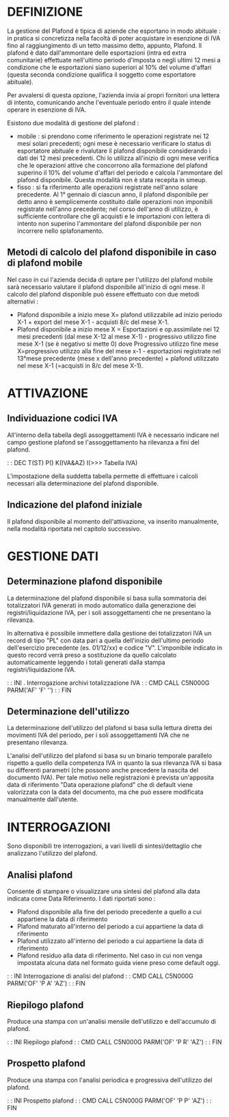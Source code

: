 # DEFINIZIONE

La gestione del Plafond è tipica di aziende che esportano in modo abituale :  in pratica si concretizza nella facoltà di poter acquistare in esenzione di IVA fino al raggiungimento di un tetto massimo detto, appunto, Plafond. Il plafond è dato dall'ammontare delle esportazioni (intra ed extra comunitarie) effettuate nell'ultimo periodo d'imposta o negli ultimi 12 mesi a condizione che le esportazioni siano superiori al 10% del volume d'affari (questa seconda condizione qualifica il soggetto come esportatore abituale).

Per avvalersi di questa opzione, l'azienda invia ai propri fornitori una lettera di intento, comunicando anche l'eventuale periodo entro il quale intende operare in esenzione di IVA.

Esistono due modalità di gestione del plafond : 
 * mobile :  si prendono come riferimento le operazioni registrate nei 12 mesi solari precedenti; ogni mese è necessario verificare lo status di esportatore abituale e rivalutare il plafond disponibile considerando i dati dei 12 mesi precedenti. Chi lo utilizza all'inizio di ogni mese verifica che le operazioni attive che concorrono alla formazione del plafond superino il 10% del volume d'affari del periodo e calcola l'ammontare del plafond disponibile. Questa modalità non è stata recepita in smeup.
 * fisso :  si fa riferimento alle operazioni registrate nell'anno solare precedente. Al 1° gennaio di ciascun anno, il plafond disponibile per detto anno è semplicemente costituito dalle operazioni non imponibili registrate nell'anno precedente; nel corso dell'anno di utilizzo, è sufficiente controllare che gli acquisti e le importazioni con lettera di intento non superino l'ammontare del plafond disponibile per non incorrere nello splafonamento.

## Metodi di calcolo del plafond disponibile in caso di plafond mobile

Nel caso in cui l'azienda decida di optare per l'utilizzo del plafond mobile sarà necessario valutare il plafond disponibile all'inizio di ogni mese. Il calcolo del plafond disponible può essere effettuato con due metodi alternativi : 
 * Plafond disponibile a inizio mese X= plafond utilizzabile ad inizio periodo X-1 + export del mese X-1 - acquisti 8/c del mese X-1.
 * Plafond disponibile a inizio mese X = Esportazioni e op.assimilate nei 12 mesi precedenti (dal mese X-12 al mese X-1) - progressivo utilizzo fine mese X-1 (se è negativo si mette 0) dove Progressivo utilizzo fine mese X=progressivo utilizzo alla fine del mese x-1 -
esportazioni registrate nel 13°mese precedente (mese x dell'anno precedente) + plafond utilizzato nel mese X-1 (=acquisti in 8/c del mese X-1).

# ATTIVAZIONE

## Individuazione codici IVA

All'interno della tabella degli assoggettamenti IVA è necessario indicare nel campo gestione plafond se l'assoggettamento ha rilevanza a fini del plafond.

 :  : DEC T(ST) P() K(IVA&AZ) I(>>> Tabella IVA)

L'impostazione della suddetta tabella permette di effettuare i calcoli necessari alla determinazione del plafond disponibile.

## Indicazione del plafond iniziale

Il plafond disponibile al momento dell'attivazione, va inserito manualmente, nella modalità riportata nel capitolo successivo.

# GESTIONE DATI

## Determinazione plafond disponibile

La determinazione del plafond disponibile si basa sulla sommatoria dei totalizzatori IVA generati in modo automatico dalla generazione dei registri/liquidazione IVA, per i soli assoggettamenti che ne presentano la rilevanza.

In alternativa è possibile immettere dalla gestione dei totalizzatori IVA un record di tipo "PL" con data pari a quella dell'inizio dell'ultimo periodo dell'esercizio precedente (es. 01/12/xx) e codice "V". L'imponibile indicato in questo record verrà preso a sostituzione da quello calcolato automaticamente leggendo i totali generati dalla stampa registri/liquidazione IVA.

 :  : INI . Interrogazione archivi totalizzazione IVA
 :  : CMD CALL C5N000G PARM('AF' 'F' '')
 :  : FIN

## Determinazione dell'utilizzo

La determinazione dell'utilizzo del plafond si basa sulla lettura diretta dei movimenti IVA del periodo, per i soli assoggettamenti IVA che ne presentano rilevanza.

L'analisi dell'utilizzo del plafond si basa su un binario temporale parallelo rispetto a quello della competenza IVA in quanto la sua rilevanza IVA si basa su differenti parametri (che possono anche precedere la nascita del documento IVA).
Per tale motivo nelle registrazioni è prevista un'apposita data di riferimento "Data operazione plafond" che di default viene valorizzata con la data del documento, ma che può essere modificata manualmente dall'utente.

# INTERROGAZIONI

Sono disponibili tre interrogazioni, a vari livelli di sintesi/dettaglio che analizzano l'utilizzo del plafond.
## Analisi plafond
Consente di stampare o visualizzare una sintesi del plafond alla data indicata come Data Riferimento. I dati riportati sono : 
 * Plafond disponibile alla fine del periodo precedente a quello a cui appartiene la data di riferimento
 * Plafond maturato all'interno del periodo a cui appartiene la data di riferimento
 * Plafond utilizzato all'interno del periodo a cui appartiene la data di riferimento
 * Plafond residuo alla data di riferimento.
Nel caso in cui non venga impostata alcuna data nel formato guida viene preso come default oggi.

 :  : INI Interrogazione di analisi del plafond
 :  : CMD CALL C5N000G PARM('OF' 'P A' 'AZ')
 :  : FIN

## Riepilogo plafond

Produce una stampa con un'analisi mensile dell'utilizzo e dell'accumulo di plafond.

 :  : INI Riepilogo plafond
 :  : CMD CALL C5N000G PARM('OF' 'P R' 'AZ')
 :  : FIN

## Prospetto plafond

Produce una stampa con l'analisi periodica e progressiva dell'utilizzo del plafond.

 :  : INI Prospetto plafond
 :  : CMD CALL C5N000G PARM('OF' 'P P' 'AZ')
 :  : FIN

